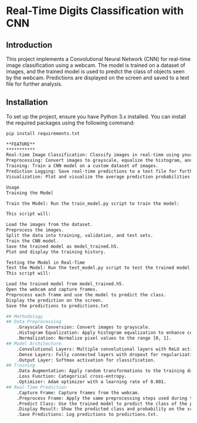 # Real-Time Digits Classification with CNN

## Introduction

This project implements a Convolutional Neural Network (CNN) for real-time image classification using a webcam. The model is trained on a dataset of images, and the trained model is used to predict the class of objects seen by the webcam. Predictions are displayed on the screen and saved to a text file for further analysis.

## Installation

To set up the project, ensure you have Python 3.x installed. You can install the required packages using the following command:

```bash
pip install requirements.txt

**FEATURE**
***********
Real-time Image Classification: Classify images in real-time using your webcam.
Preprocessing: Convert images to grayscale, equalize the histogram, and normalize pixel values.
Training: Train a CNN model on a custom dataset of images.
Prediction Logging: Save real-time predictions to a text file for further analysis.
Visualization: Plot and visualize the average prediction probabilities for each class.

Usage
Training the Model

Train the Model: Run the train_model.py script to train the model:

This script will:

Load the images from the dataset.
Preprocess the images.
Split the data into training, validation, and test sets.
Train the CNN model.
Save the trained model as model_trained.h5.
Plot and display the training history.

Testing the Model in Real-Time
Test the Model: Run the test_model.py script to test the trained model using a webcam:
This script will:

Load the trained model from model_trained.h5.
Open the webcam and capture frames.
Preprocess each frame and use the model to predict the class.
Display the prediction on the screen.
Save the predictions to predictions.txt

## Methodology
## Data Preprocessing
    .Grayscale Conversion: Convert images to grayscale.
    .Histogram Equalization: Apply histogram equalization to enhance contrast. 
    .Normalization: Normalize pixel values to the range [0, 1].
## Model Architecture
    .Convolutional Layers: Multiple convolutional layers with ReLU activation and max-pooling.
    .Dense Layers: Fully connected layers with dropout for regularization.
    .Output Layer: Softmax activation for classification.
## Training
    .Data Augmentation: Apply random transformations to the training data to prevent overfitting.
    .Loss Function: Categorical cross-entropy.
    .Optimizer: Adam optimizer with a learning rate of 0.001.
## Real-Time Prediction
    .Capture Frame: Capture frames from the webcam.
    .Preprocess Frame: Apply the same preprocessing steps used during training.
    .Predict Class: Use the trained model to predict the class of the preprocessed frame.
    .Display Result: Show the predicted class and probability on the screen.
    .Save Predictions: Log predictions to predictions.txt.
